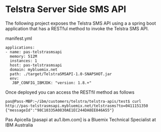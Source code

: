 <h1> Telstra Server Side SMS API </h1>

The following project exposes the Telstra SMS API using a a spring boot application that has a RESTful method to invoke the Telstra SMS API.

manifest.yml
 
```
applications:
- name: pas-telstrasmsapi
  memory: 512M
  instances: 1
  host: pas-telstrasmsapi
  domain: mybluemix.net
  path: ./target/TelstraSMSAPI-1.0-SNAPSHOT.jar
  env:
   JBP_CONFIG_IBMJDK: "version: 1.8.+"
 ```
 
 Once deployed you can access the RESTfil method as follows
 
 ```
pas@Pass-MBP:~/ibm/customers/telstra/telstra-apis/test$ curl http://pas-telstrasmsapi.mybluemix.net/telstrasms?to=0411151350
{"messageId":"98C10335A0830AE1EC244DA8EE846A55"}
  ```
  
Pas Apicella [pasapi at au1.ibm.com] is a Bluemix Technical Specialist at IBM Australia